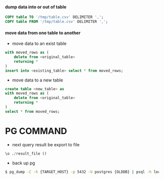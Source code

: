 #### dump data into or out of table

~~~sql
COPY table TO '/tmp/table.csv' DELIMITER ',';
COPY table FROM '/tmp/table.csv' DELIMITER ',';
~~~

#### move data from one table to another

- move data to an exist table

~~~sql
with moved_rows as (
    delete from <original_table>
    returning *
)
insert into <existing_table> select * from moved_rows;
~~~

- move data to a new table

~~~sql
create table <new_table> as
with moved_rows as (
    delete from <original_table>
    returning *
)
select * from moved_rows;
~~~


# PG COMMAND

- next query result be export to file
~~~sql
\o ./result_file ()
~~~

- back up pg

~~~bash
$ pg_dump -C -h {TARGET_HOST} -p 5432 -U postgres {OLDDB} | psql -h localhost -p 5432 -U postgres -d {NEWDB}
~~~

